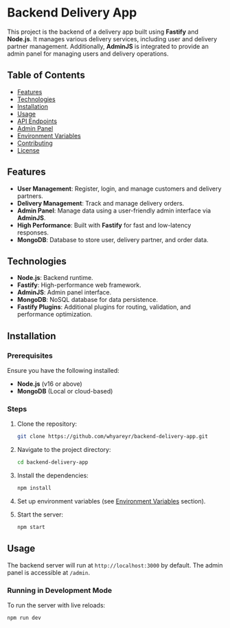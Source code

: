 # Backend Delivery App

This project is the backend of a delivery app built using **Fastify** and **Node.js**. It manages various delivery services, including user and delivery partner management. Additionally, **AdminJS** is integrated to provide an admin panel for managing users and delivery operations.

## Table of Contents

- [Features](#features)
- [Technologies](#technologies)
- [Installation](#installation)
- [Usage](#usage)
- [API Endpoints](#api-endpoints)
- [Admin Panel](#admin-panel)
- [Environment Variables](#environment-variables)
- [Contributing](#contributing)
- [License](#license)

## Features

- **User Management**: Register, login, and manage customers and delivery partners.
- **Delivery Management**: Track and manage delivery orders.
- **Admin Panel**: Manage data using a user-friendly admin interface via **AdminJS**.
- **High Performance**: Built with **Fastify** for fast and low-latency responses.
- **MongoDB**: Database to store user, delivery partner, and order data.

## Technologies

- **Node.js**: Backend runtime.
- **Fastify**: High-performance web framework.
- **AdminJS**: Admin panel interface.
- **MongoDB**: NoSQL database for data persistence.
- **Fastify Plugins**: Additional plugins for routing, validation, and performance optimization.
  
## Installation

### Prerequisites

Ensure you have the following installed:

- **Node.js** (v16 or above)
- **MongoDB** (Local or cloud-based)

### Steps

1. Clone the repository:
    ```bash
    git clone https://github.com/whyareyr/backend-delivery-app.git
    ```

2. Navigate to the project directory:
    ```bash
    cd backend-delivery-app
    ```

3. Install the dependencies:
    ```bash
    npm install
    ```

4. Set up environment variables (see [Environment Variables](#environment-variables) section).

5. Start the server:
    ```bash
    npm start
    ```

## Usage

The backend server will run at `http://localhost:3000` by default. The admin panel is accessible at `/admin`.

### Running in Development Mode

To run the server with live reloads:
```bash
npm run dev
